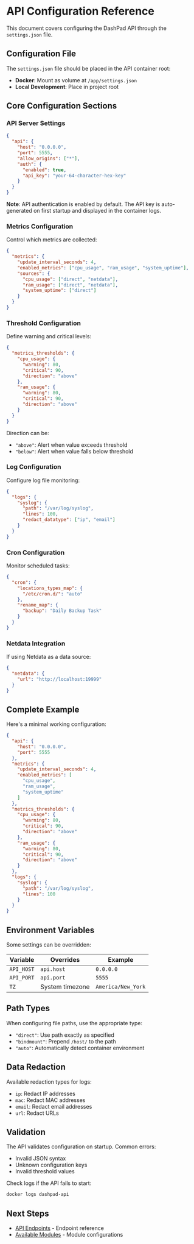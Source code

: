 # API Configuration Reference

This document covers configuring the DashPad API through the `settings.json` file.

## Configuration File

The `settings.json` file should be placed in the API container root:
- **Docker**: Mount as volume at `/app/settings.json`
- **Local Development**: Place in project root

## Core Configuration Sections

### API Server Settings

```json
{
  "api": {
    "host": "0.0.0.0",
    "port": 5555,
    "allow_origins": ["*"],
    "auth": {
      "enabled": true,
      "api_key": "your-64-character-hex-key"
    }
  }
}
```

**Note**: API authentication is enabled by default. The API key is auto-generated on first startup and displayed in the container logs.

### Metrics Configuration

Control which metrics are collected:

```json
{
  "metrics": {
    "update_interval_seconds": 4,
    "enabled_metrics": ["cpu_usage", "ram_usage", "system_uptime"],
    "sources": {
      "cpu_usage": ["direct", "netdata"],
      "ram_usage": ["direct", "netdata"],
      "system_uptime": ["direct"]
    }
  }
}
```

### Threshold Configuration

Define warning and critical levels:

```json
{
  "metrics_thresholds": {
    "cpu_usage": {
      "warning": 80,
      "critical": 90,
      "direction": "above"
    },
    "ram_usage": {
      "warning": 80,
      "critical": 90,
      "direction": "above"
    }
  }
}
```

Direction can be:
- `"above"`: Alert when value exceeds threshold
- `"below"`: Alert when value falls below threshold

### Log Configuration

Configure log file monitoring:

```json
{
  "logs": {
    "syslog": {
      "path": "/var/log/syslog",
      "lines": 100,
      "redact_datatype": ["ip", "email"]
    }
  }
}
```

### Cron Configuration

Monitor scheduled tasks:

```json
{
  "cron": {
    "locations_types_map": {
      "/etc/cron.d/": "auto"
    },
    "rename_map": {
      "backup": "Daily Backup Task"
    }
  }
}
```

### Netdata Integration

If using Netdata as a data source:

```json
{
  "netdata": {
    "url": "http://localhost:19999"
  }
}
```

## Complete Example

Here's a minimal working configuration:

```json
{
  "api": {
    "host": "0.0.0.0",
    "port": 5555
  },
  "metrics": {
    "update_interval_seconds": 4,
    "enabled_metrics": [
      "cpu_usage",
      "ram_usage",
      "system_uptime"
    ]
  },
  "metrics_thresholds": {
    "cpu_usage": {
      "warning": 80,
      "critical": 90,
      "direction": "above"
    },
    "ram_usage": {
      "warning": 80,
      "critical": 90,
      "direction": "above"
    }
  },
  "logs": {
    "syslog": {
      "path": "/var/log/syslog",
      "lines": 100
    }
  }
}
```

## Environment Variables

Some settings can be overridden:

| Variable | Overrides | Example |
|----------|-----------|---------|
| `API_HOST` | `api.host` | `0.0.0.0` |
| `API_PORT` | `api.port` | `5555` |
| `TZ` | System timezone | `America/New_York` |

## Path Types

When configuring file paths, use the appropriate type:

- `"direct"`: Use path exactly as specified
- `"bindmount"`: Prepend `/host/` to the path
- `"auto"`: Automatically detect container environment

## Data Redaction

Available redaction types for logs:
- `ip`: Redact IP addresses
- `mac`: Redact MAC addresses  
- `email`: Redact email addresses
- `url`: Redact URLs

## Validation

The API validates configuration on startup. Common errors:
- Invalid JSON syntax
- Unknown configuration keys
- Invalid threshold values

Check logs if the API fails to start:
```bash
docker logs dashpad-api
```

## Next Steps

- [API Endpoints](endpoints.md) - Endpoint reference
- [Available Modules](modules.md) - Module configurations